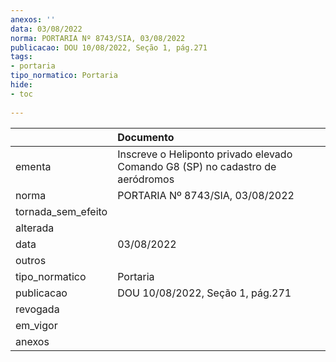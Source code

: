 ```yaml
---
anexos: ''
data: 03/08/2022
norma: PORTARIA Nº 8743/SIA, 03/08/2022
publicacao: DOU 10/08/2022, Seção 1, pág.271
tags:
- portaria
tipo_normatico: Portaria
hide: 
- toc 
 
---
```


|                    | Documento                                                                      |
|:-------------------|:-------------------------------------------------------------------------------|
| ementa             | Inscreve o Heliponto privado elevado Comando G8 (SP) no cadastro de aeródromos |
| norma              | PORTARIA Nº 8743/SIA, 03/08/2022                                               |
| tornada_sem_efeito |                                                                                |
| alterada           |                                                                                |
| data               | 03/08/2022                                                                     |
| outros             |                                                                                |
| tipo_normatico     | Portaria                                                                       |
| publicacao         | DOU 10/08/2022, Seção 1, pág.271                                               |
| revogada           |                                                                                |
| em_vigor           |                                                                                |
| anexos             |                                                                                |